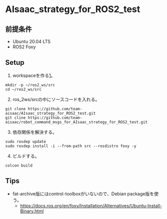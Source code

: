 # AIsaac_strategy_for_ROS2_test

## 前提条件

- Ubuntu 20.04 LTS 
- ROS2 Foxy

## Setup

1. workspaceを作る[1]。

```
mkdir -p ~/ros2_ws/src
cd ~/ros2_ws/src
```
[1]: https://docs.ros.org/en/foxy/Tutorials/Beginner-Client-Libraries/Creating-A-Workspace/Creating-A-Workspace.html

2. ros_2ws/srcの中にソースコードを入れる。

```
git clone https://github.com/team-aisaac/AIsaac_strategy_for_ROS2_test.git
git cline https://github.com/team-aisaac/robot_command_msgs_for_AIsaac_strategy_for_ROS2_test.git
```


3. 依存関係を解決する。

```
sudo rosdep update
sudo rosdep install -i --from-path src --rosdistro foxy -y
```

4. ビルドする。

```
colcon build
```

## Tips

- fat-archive版にはcontrol-toolboxがいないので、Debian package版を使う。
    - https://docs.ros.org/en/foxy/Installation/Alternatives/Ubuntu-Install-Binary.html